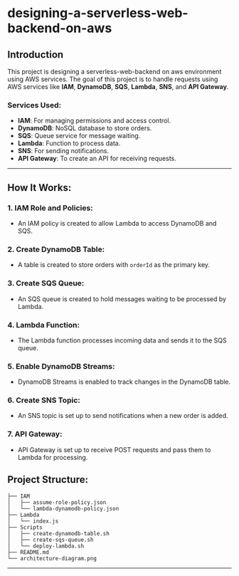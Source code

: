 
# designing-a-serverless-web-backend-on-aws

## Introduction

This project is designing a serverless-web-backend on aws environment using AWS services. The goal of this project is to handle requests using AWS services like **IAM**, **DynamoDB**, **SQS**, **Lambda**, **SNS**, and **API Gateway**.

### Services Used:
- **IAM**: For managing permissions and access control.
- **DynamoDB**: NoSQL database to store orders.
- **SQS**: Queue service for message waiting.
- **Lambda**: Function to process data.
- **SNS**: For sending notifications.
- **API Gateway**: To create an API for receiving requests.

---

## How It Works:

### 1. **IAM Role and Policies**:
- An IAM policy is created to allow Lambda to access DynamoDB and SQS.

### 2. **Create DynamoDB Table**:
- A table is created to store orders with `orderId` as the primary key.

### 3. **Create SQS Queue**:
- An SQS queue is created to hold messages waiting to be processed by Lambda.

### 4. **Lambda Function**:
- The Lambda function processes incoming data and sends it to the SQS queue.

### 5. **Enable DynamoDB Streams**:
- DynamoDB Streams is enabled to track changes in the DynamoDB table.

### 6. **Create SNS Topic**:
- An SNS topic is set up to send notifications when a new order is added.

### 7. **API Gateway**:
- API Gateway is set up to receive POST requests and pass them to Lambda for processing.



## Project Structure:

```
├── IAM
│   ├── assume-role-policy.json
│   └── lambda-dynamodb-policy.json
├── Lambda
│   └── index.js
├── Scripts
│   ├── create-dynamodb-table.sh
│   ├── create-sqs-queue.sh
│   └── deploy-lambda.sh
├── README.md
└── architecture-diagram.png
```

---

